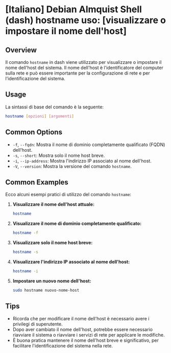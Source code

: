# [Italiano] Debian Almquist Shell (dash) hostname uso: [visualizzare o impostare il nome dell'host]

## Overview
Il comando `hostname` in dash viene utilizzato per visualizzare o impostare il nome dell'host del sistema. Il nome dell'host è l'identificatore del computer sulla rete e può essere importante per la configurazione di rete e per l'identificazione del sistema.

## Usage
La sintassi di base del comando è la seguente:

```bash
hostname [opzioni] [argomenti]
```

## Common Options
- `-f`, `--fqdn`: Mostra il nome di dominio completamente qualificato (FQDN) dell'host.
- `-s`, `--short`: Mostra solo il nome host breve.
- `-i`, `--ip-address`: Mostra l'indirizzo IP associato al nome dell'host.
- `-V`, `--version`: Mostra la versione del comando `hostname`.

## Common Examples
Ecco alcuni esempi pratici di utilizzo del comando `hostname`:

1. **Visualizzare il nome dell'host attuale:**
   ```bash
   hostname
   ```

2. **Visualizzare il nome di dominio completamente qualificato:**
   ```bash
   hostname -f
   ```

3. **Visualizzare solo il nome host breve:**
   ```bash
   hostname -s
   ```

4. **Visualizzare l'indirizzo IP associato al nome dell'host:**
   ```bash
   hostname -i
   ```

5. **Impostare un nuovo nome dell'host:**
   ```bash
   sudo hostname nuovo-nome-host
   ```

## Tips
- Ricorda che per modificare il nome dell'host è necessario avere i privilegi di superutente.
- Dopo aver cambiato il nome dell'host, potrebbe essere necessario riavviare il sistema o riavviare i servizi di rete per applicare le modifiche.
- È buona pratica mantenere il nome dell'host breve e significativo, per facilitare l'identificazione del sistema nella rete.